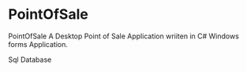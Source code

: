 # PointOfSale
PointOfSale
A Desktop Point of Sale Application wriiten in C#
Windows forms Application. 

Sql Database
